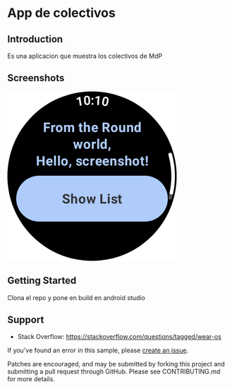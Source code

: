 App de colectivos
==================================


Introduction
------------
Es una aplicacion que muestra los colectivos de MdP

Screenshots
-----------

<img src="app/src/test/screenshots/GreetingScreenTest_pixel_watch.png" height="384" alt="Round Screenshot"/>


Getting Started
---------------

Clona el repo y pone en build en android studio

Support
-------

- Stack Overflow: https://stackoverflow.com/questions/tagged/wear-os

If you've found an error in this sample, please [create an issue](https://github.com/android/wear-os-samples/issues/new).

Patches are encouraged, and may be submitted by forking this project and
submitting a pull request through GitHub. Please see CONTRIBUTING.md for more details.

[documentation]: https://developer.android.com/reference/kotlin/androidx/wear/compose/material/package-summary.html
[horologist]: https://github.com/google/horologist
[droidcon-talk]: https://www.droidcon.com/2023/11/15/easy-screenshot-testing-with-compose/
[wear-device]: https://github.com/android/wear-os-samples/blob/main/ComposeStarter/app/src/test/java/presentation/WearDevice.kt
[wear-preview-font-scales]: https://developer.android.com/reference/kotlin/androidx/wear/compose/ui/tooling/preview/WearPreviewFontScales
[wear-preview-devices]: https://developer.android.com/reference/kotlin/androidx/wear/compose/ui/tooling/preview/WearPreviewDevices
[ci-guide]: https://developer.android.com/training/testing/continuous-integration
